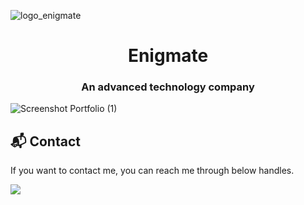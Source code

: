 
![logo_enigmate](https://github.com/faishalwahiduddin/Enigmate/assets/15316893/03d43fe5-f9d3-493b-b1f5-f5f33639cc25)



<h1 align="center">Enigmate</h1> 
<h3 align="center">An advanced technology company</h3>



![Screenshot Portfolio (1)](https://github.com/faishalwahiduddin/Enigmate/assets/15316893/cea0304d-2285-4dca-a3e0-fdc4140a3491)


## 📬 Contact


If you want to contact me, you can reach me through below handles.

<a href="https://www.linkedin.com/in/faishal-wahiduddin/"><img src="https://img.shields.io/badge/LinkedIn-0077B5?style=for-the-badge&logo=linkedin&logoColor=white" ></img></a>
